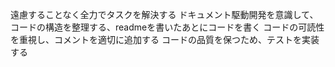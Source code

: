 遠慮することなく全力でタスクを解決する
ドキュメント駆動開発を意識して、コードの構造を整理する、readmeを書いたあとにコードを書く
コードの可読性を重視し、コメントを適切に追加する
コードの品質を保つため、テストを実装する